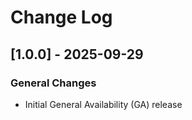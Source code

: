 # Change Log

## [1.0.0] - 2025-09-29

### General Changes

- Initial General Availability (GA) release